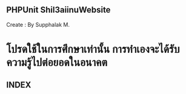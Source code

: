 ## PHPUnit Shil3aiinuWebsite
Create : By Supphalak M.
# โปรดใช้ในการศึกษาเท่านั้น การทำเองจะได้รับความรู้ไปต่อยอดในอนาคต 

## INDEX

